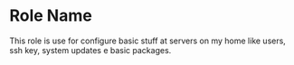 Role Name
=========

This role is use for configure basic stuff at servers on my home like
users, ssh key, system updates e basic packages.
